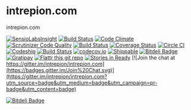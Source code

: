 # intrepion.com

intrepion.com

[![SensioLabsInsight](https://insight.sensiolabs.com/projects/6d56b1d7-839e-4401-8e19-ecca2609bf5d/mini.png)](https://insight.sensiolabs.com/projects/6d56b1d7-839e-4401-8e19-ecca2609bf5d)
[![Build Status](https://travis-ci.org/intrepion/intrepion.com.svg)](https://travis-ci.org/intrepion/intrepion.com)
[![Code Climate](https://codeclimate.com/github/intrepion/intrepion.com/badges/gpa.svg)](https://codeclimate.com/github/intrepion/intrepion.com)
[![Scrutinizer Code Quality](https://scrutinizer-ci.com/g/intrepion/intrepion.com/badges/quality-score.png?b=master)](https://scrutinizer-ci.com/g/intrepion/intrepion.com/?branch=master)
[![Build Status](https://scrutinizer-ci.com/g/intrepion/intrepion.com/badges/build.png?b=master)](https://scrutinizer-ci.com/g/intrepion/intrepion.com/build-status/master)
[![Coverage Status](https://coveralls.io/repos/intrepion/intrepion.com/badge.svg?branch=master&service=github)](https://coveralls.io/github/intrepion/intrepion.com?branch=master)
[![Circle CI](https://circleci.com/gh/intrepion/intrepion.com.svg?style=svg)](https://circleci.com/gh/intrepion/intrepion.com)
[![Codeship](https://codeship.com/projects/bc507d80-0f24-0133-4a5f-226e55fae8ac/status?branch=master)](https://codeship.com/projects/91893)
[![Build Status](https://semaphoreci.com/api/v1/projects/b8da4dde-4298-416e-8653-dea8e5162fd7/487218/badge.svg)](https://semaphoreci.com/intrepion/intrepion-com-2)
[![codecov.io](http://codecov.io/github/intrepion/intrepion.com/coverage.svg?branch=master)](http://codecov.io/github/intrepion/intrepion.com?branch=master)
[![Shippable](https://api.shippable.com/projects/55a982d3edd7f2c052768554/badge)](https://app.shippable.com/projects/55a982d3edd7f2c052768554)
[![Bitdeli Badge](https://d2weczhvl823v0.cloudfront.net/intrepion/intrepion.com/trend.png)](https://bitdeli.com/free "Bitdeli Badge")
[![Gratipay](https://img.shields.io/gratipay/intrepion.svg)](https://gratipay.com/~intrepion/)
[![Flattr this git repo](http://api.flattr.com/button/flattr-badge-large.png)](https://flattr.com/submit/auto?user_id=intrepion&url=https://github.com/intrepion/intrepion.com&title=intrepion.com&language=PHP&tags=github&category=software)
[![Stories in Ready](https://badge.waffle.io/intrepion/intrepion.com.svg?label=ready&title=Ready)](http://waffle.io/intrepion/intrepion.com)
[![Join the chat at https://gitter.im/intrepion/intrepion.com](https://badges.gitter.im/Join%20Chat.svg)](https://gitter.im/intrepion/intrepion.com?utm_source=badge&utm_medium=badge&utm_campaign=pr-badge&utm_content=badge)


[![Bitdeli Badge](https://d2weczhvl823v0.cloudfront.net/intrepion/intrepion.com/trend.png)](https://bitdeli.com/free "Bitdeli Badge")

